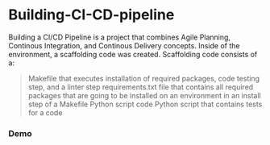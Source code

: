 # Building-CI-CD-pipeline


Building a CI/CD Pipeline is a project that combines Agile Planning, Continous Integration, and Continous Delivery concepts. 
 Inside of the environment, a scaffolding code was created. Scaffolding code consists of a:

> Makefile that executes installation of required packages, code testing step, and a linter step
requirements.txt file that contains all required packages that are going to be installed on an environment in an install step of a Makefile
>Python script code
>Python script that contains tests for a code

<h3> Demo </h3>
